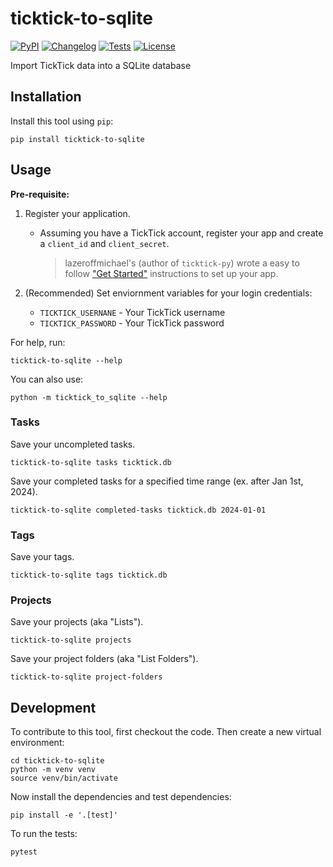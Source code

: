 # ticktick-to-sqlite

[![PyPI](https://img.shields.io/pypi/v/ticktick-to-sqlite.svg)](https://pypi.org/project/ticktick-to-sqlite/)
[![Changelog](https://img.shields.io/github/v/release/Scarvy/ticktick-to-sqlite?include_prereleases&label=changelog)](https://github.com/Scarvy/ticktick-to-sqlite/releases)
[![Tests](https://github.com/Scarvy/ticktick-to-sqlite/actions/workflows/test.yml/badge.svg)](https://github.com/Scarvy/ticktick-to-sqlite/actions/workflows/test.yml)
[![License](https://img.shields.io/badge/license-Apache%202.0-blue.svg)](https://github.com/Scarvy/ticktick-to-sqlite/blob/master/LICENSE)

Import TickTick data into a SQLite database

## Installation

Install this tool using `pip`:

    pip install ticktick-to-sqlite

## Usage

**Pre-requisite:**

1. Register your application.

    * Assuming you have a TickTick account, register your app and create a `client_id` and `client_secret`.

        > lazeroffmichael's (author of `ticktick-py`) wrote a easy to follow ["Get Started"](https://lazeroffmichael.github.io/ticktick-py/#get-started) instructions to set up your app.

2. (Recommended) Set enviornment variables for your login credentials:
    * `TICKTICK_USERNANE` - Your TickTick username
    * `TICKTICK_PASSWORD` - Your TickTick password

For help, run:

    ticktick-to-sqlite --help

You can also use:

    python -m ticktick_to_sqlite --help

### Tasks

Save your uncompleted tasks.

    ticktick-to-sqlite tasks ticktick.db

Save your completed tasks for a specified time range (ex. after Jan 1st, 2024).

    ticktick-to-sqlite completed-tasks ticktick.db 2024-01-01

### Tags

Save your tags.

    ticktick-to-sqlite tags ticktick.db

### Projects

Save your projects (aka "Lists").

    ticktick-to-sqlite projects

Save your project folders (aka "List Folders").

    ticktick-to-sqlite project-folders

## Development

To contribute to this tool, first checkout the code. Then create a new virtual environment:

    cd ticktick-to-sqlite
    python -m venv venv
    source venv/bin/activate

Now install the dependencies and test dependencies:

    pip install -e '.[test]'

To run the tests:

    pytest
